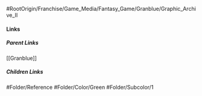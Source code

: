 #RootOrigin/Franchise/Game_Media/Fantasy_Game/Granblue/Graphic_Archive_II
#### Links
##### Parent Links
[[Granblue]]
##### Children Links
#Folder/Reference
#Folder/Color/Green
#Folder/Subcolor/1
